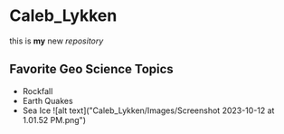 # Caleb_Lykken
this is **my** new *repository*
## Favorite Geo Science Topics
* Rockfall
* Earth Quakes
* Sea Ice
![alt text]("Caleb_Lykken/Images/Screenshot 2023-10-12 at 1.01.52 PM.png")
